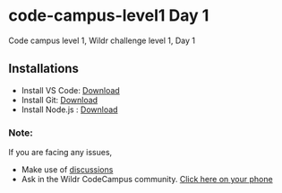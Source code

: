 # code-campus-level1 Day 1
Code campus level 1, Wildr challenge level 1, Day 1

## Installations
- Install VS Code: [Download](https://code.visualstudio.com/)
- Install Git: [Download](https://git-scm.com/downloads)
- Install Node.js : [Download](https://nodejs.org/en/download/)

### Note:
If you are facing any issues, 
- Make use of [discussions](https://github.com/kfuture2024/code-campus-level1/discussions/2) 
- Ask in the Wildr CodeCampus community. 
[Click here on your phone](https://wildr.com/invite/ioaN)
